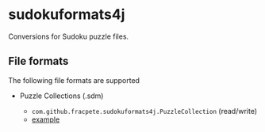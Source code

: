 # sudokuformats4j
Conversions for Sudoku puzzle files.

## File formats

The following file formats are supported

* Puzzle Collections (.sdm)

  * `com.github.fracpete.sudokuformats4j.PuzzleCollection` (read/write)
  * [example](src/main/java/com/github/fracpete/sudokuformats4j/examples/PuzzleCollectionExample.java)

